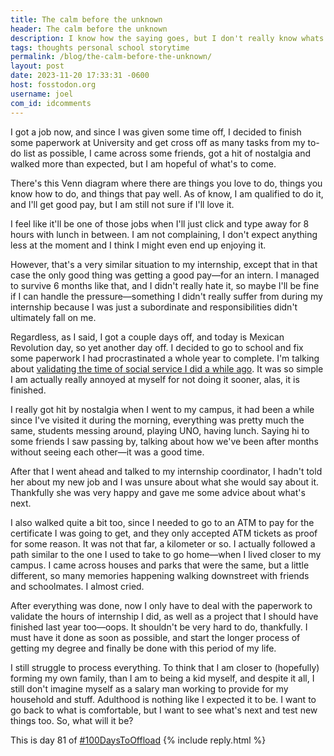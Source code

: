 ```yaml
---
title: The calm before the unknown
header: The calm before the unknown
description: I know how the saying goes, but I don't really know whats coming next and I don't want to jinx it.
tags: thoughts personal school storytime
permalink: /blog/the-calm-before-the-unknown/
layout: post
date: 2023-11-20 17:33:31 -0600
host: fosstodon.org
username: joel
com_id: idcomments
---
```


I got a job now, and since I was given some time off, I decided to finish some paperwork at University and get cross off as many tasks from my to-do list as possible, I came across some friends, got a hit of nostalgia and walked more than expected, but I am hopeful of what's to come.

There's this Venn diagram where there are things you love to do, things you know how to do, and things that pay well. As of know, I am qualified to do it, and I'll get good pay, but I am still not sure if I'll love it.

I feel like it'll be one of those jobs when I'll just click and type away for 8 hours with lunch in between. I am not complaining, I don't expect anything less at the moment and I think I might even end up enjoying it.

However, that's a very similar situation to my internship, except that in that case the only good thing was getting a good pay—for an intern. I managed to survive 6 months like that, and I didn't really hate it, so maybe I'll be fine if I can handle the pressure—something I didn't really suffer from during my internship because I was just a subordinate and responsibilities didn't ultimately fall on me.

Regardless, as I said, I got a couple days off, and today is Mexican Revolution day, so yet another day off. I decided to go to school and fix some paperwork I had procrastinated a whole year to complete. I'm talking about [validating the time of social service I did a while ago](/blog/a-normal-day-of-social-service/). It was so simple I am actually really annoyed at myself for not doing it sooner, alas, it is finished.

I really got hit by nostalgia when I went to my campus, it had been a while since I've visited it during the morning, everything was pretty much the same, students messing around, playing UNO, having lunch. Saying hi to some friends I saw passing by, talking about how we've been after months without seeing each other—it was a good time.

After that I went ahead and talked to my internship coordinator, I hadn't told her about my new job and I was unsure about what she would say about it. Thankfully she was very happy and gave me some advice about what's next.

I also walked quite a bit too, since I needed to go to an ATM to pay for the certificate I was going to get, and they only accepted ATM tickets as proof for some reason. It was not that far, a kilometer or so. I actually followed a path similar to the one I used to take to go home—when I lived closer to my campus. I came across houses and parks that were the same, but a little different, so many memories happening walking downstreet with friends and schoolmates. I almost cried.

After everything was done, now I only have to deal with the paperwork to validate the hours of internship I did, as well as a project that I should have finished last year too—oops. It shouldn't be very hard to do, thankfully. I must have it done as soon as possible, and start the longer process of getting my degree and finally be done with this period of my life.

I still struggle to process everything. To think that I am closer to (hopefully) forming my own family, than I am to being a kid myself, and despite it all, I still don't imagine myself as a salary man working to provide for my household and stuff. Adulthood is nothing like I expected it to be. I want to go back to what is comfortable, but I want to see what's next and test new things too. So, what will it be?

This is day 81 of [#100DaysToOffload](https://100daystooffload.com)
{% include reply.html %}
